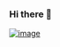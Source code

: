 ### Hi there 👋

<!--
**HTWu666/HTWu666** is a ✨ _special_ ✨ repository because its `README.md` (this file) appears on your GitHub profile.

Here are some ideas to get you started:

- 🔭 I’m currently working on ...
- 🌱 I’m currently learning ...
- 👯 I’m looking to collaborate on ...
- 🤔 I’m looking for help with ...
- 💬 Ask me about ...
- 📫 How to reach me: ...
- 😄 Pronouns: ...
- ⚡ Fun fact: ...
-->
<a href="https://www.linkedin.com/in/hui-ting-wu-7b6732149/">![image](https://img.shields.io/badge/LinkedIn-0A66C2.svg?style=for-the-badge&logo=LinkedIn&logoColor=white)</a>
